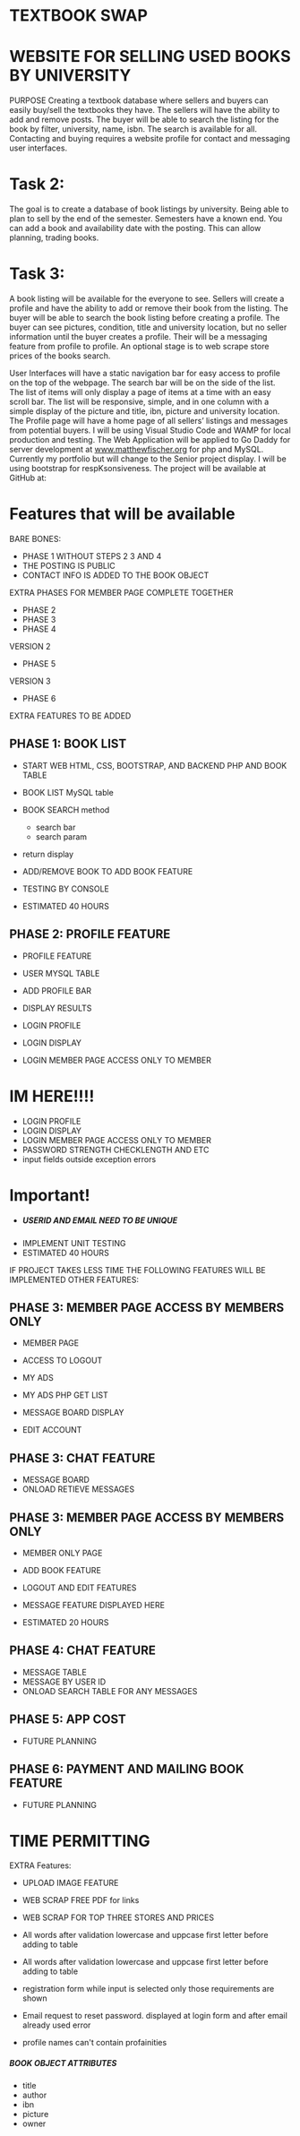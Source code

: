 # TEXTBOOK SWAP



# WEBSITE FOR SELLING USED BOOKS BY UNIVERSITY
PURPOSE
Creating a textbook database where sellers and buyers can easily buy/sell the textbooks they have.    The sellers will have the ability to add and remove posts.  The buyer will be able to search the listing for the book by filter, university, name, isbn.  The search is available for all.  Contacting and buying requires a website profile for contact and messaging user interfaces.  

# Task 2:   
The goal is to create a database of book listings by university.  Being able to plan to sell by the end of the semester.  Semesters have a known end.  You can add a book and availability date with the posting.  This can allow planning, trading books.

# Task 3:   
A book listing will be available for the everyone to see.  Sellers will create a profile and have the ability to add or remove their book from the listing.  The buyer will be able to search the book listing before creating a profile.  The buyer can see pictures, condition, title and university location, but no seller information until the buyer creates a profile.  Their will be a messaging feature from profile to profile.  An optional stage is to web scrape store prices of the books search. 

User Interfaces will have a static navigation bar for easy access to profile on the top of the webpage. The search bar will be on the side of the list.  The list of items will only display a page of items at a time with an easy scroll bar.  The list will be responsive, simple, and in one column with a simple display of the picture and title, ibn, picture and university location.  The Profile page will have a home page of all sellers’ listings and messages from potential buyers.
I will be using Visual Studio Code and WAMP for local production and testing.  The Web Application will be applied to Go Daddy for server development at www.matthewfischer.org for php and MySQL.  Currently my portfolio but will change to the Senior project display.  I will be using bootstrap for respKsonsiveness.  The project will be available at GitHub at:

# Features that will be available
BARE BONES:
-   PHASE 1
WITHOUT STEPS 2 3 AND 4 
-   THE POSTING IS PUBLIC
-   CONTACT INFO IS ADDED TO THE BOOK OBJECT

EXTRA PHASES FOR MEMBER PAGE COMPLETE TOGETHER
-   PHASE 2
-   PHASE 3
-   PHASE 4

VERSION 2
-   PHASE 5

VERSION 3
-   PHASE 6

EXTRA FEATURES TO BE ADDED

## PHASE 1: BOOK LIST

-	START WEB HTML, CSS, BOOTSTRAP, AND BACKEND PHP AND BOOK TABLE
-	BOOK LIST MySQL table
-	BOOK SEARCH method
    -   search bar
    -   search param
-   return display
-	ADD/REMOVE BOOK TO ADD BOOK FEATURE
-   TESTING BY CONSOLE

-	ESTIMATED 40 HOURS



## PHASE 2: PROFILE FEATURE
-	PROFILE FEATURE 
-   USER MYSQL TABLE
-   ADD PROFILE BAR
-   DISPLAY RESULTS

-   LOGIN PROFILE
-   LOGIN DISPLAY
-   LOGIN MEMBER PAGE ACCESS ONLY TO MEMBER


# IM HERE!!!!
-   LOGIN PROFILE
-   LOGIN DISPLAY
-   LOGIN MEMBER PAGE ACCESS ONLY TO MEMBER
-   PASSWORD STRENGTH CHECKLENGTH AND ETC
-   input fields outside exception errors

# Important!
-   ##### USERID AND EMAIL NEED TO BE UNIQUE
-   IMPLEMENT UNIT TESTING
-	ESTIMATED 40 HOURS

IF PROJECT TAKES LESS TIME THE FOLLOWING FEATURES WILL BE IMPLEMENTED
OTHER FEATURES:

## PHASE 3: MEMBER PAGE ACCESS BY MEMBERS ONLY
-   MEMBER PAGE
-   ACCESS TO LOGOUT
-   MY ADS
-   MY ADS PHP GET LIST

-   MESSAGE BOARD DISPLAY

-   EDIT ACCOUNT


## PHASE 3:  CHAT FEATURE
-   MESSAGE BOARD
-   ONLOAD RETIEVE MESSAGES


## PHASE 3: MEMBER PAGE ACCESS BY MEMBERS ONLY
-   MEMBER ONLY PAGE
-   ADD BOOK FEATURE
-   LOGOUT AND EDIT FEATURES
-   MESSAGE FEATURE DISPLAYED HERE

-   ESTIMATED 20 HOURS


## PHASE 4:  CHAT FEATURE
-	MESSAGE TABLE
-	MESSAGE BY USER ID
-   ONLOAD SEARCH TABLE FOR ANY MESSAGES


## PHASE 5:  APP COST
- FUTURE PLANNING

## PHASE 6:  PAYMENT AND MAILING BOOK FEATURE
- FUTURE PLANNING



# TIME PERMITTING
EXTRA Features:
-   UPLOAD IMAGE FEATURE
-	WEB SCRAP FREE PDF for links
-	WEB SCRAP FOR TOP THREE STORES AND PRICES

-   All words after validation lowercase and uppcase first letter before adding to table


-   All words after validation lowercase and uppcase first letter before adding to table
-   registration form while input is selected only those requirements are shown
-   Email request to reset password. displayed at login form and after email already used error
-   profile names can't contain profainities


##### BOOK OBJECT ATTRIBUTES
- title
- author
- ibn
- picture
- owner



